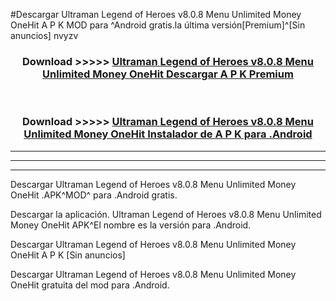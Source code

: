 #Descargar Ultraman Legend of Heroes v8.0.8 Menu Unlimited Money OneHit  A P K MOD para ^Android gratis.la última versión[Premium]^[Sin anuncios] nvyzv



<div align="center">
<h3>Download >>>>> <a href="https://es-web.web.app/?es= Ultraman Legend of Heroes v8.0.8 Menu Unlimited Money OneHit ">Ultraman Legend of Heroes v8.0.8 Menu Unlimited Money OneHit  Descargar A P K Premium</a></h3><br>

<h3>Download >>>>> <a href="https://es-web.web.app/?es= Ultraman Legend of Heroes v8.0.8 Menu Unlimited Money OneHit ">Ultraman Legend of Heroes v8.0.8 Menu Unlimited Money OneHit  Instalador de A P K para .Android</a></h3>
</div>


----------------------------------------------------------

----------------------------------------------------------

----------------------------------------------------------

Descargar Ultraman Legend of Heroes v8.0.8 Menu Unlimited Money OneHit  .APK^MOD^ para .Android gratis.

Descargar la aplicación. Ultraman Legend of Heroes v8.0.8 Menu Unlimited Money OneHit  APK^El nombre es la versión para .Android.

Descargar Ultraman Legend of Heroes v8.0.8 Menu Unlimited Money OneHit  A P K [Sin anuncios]

Descargar Ultraman Legend of Heroes v8.0.8 Menu Unlimited Money OneHit  gratuita del mod para .Android.